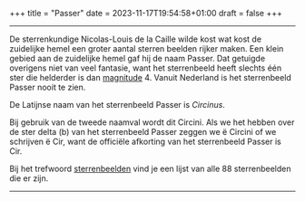 +++
title = "Passer"
date = 2023-11-17T19:54:58+01:00
draft = false
+++

---
De sterrenkundige Nicolas-Louis de la Caille wilde kost wat kost de
zuidelijke hemel een groter aantal sterren beelden rijker maken. Een
klein gebied aan de zuidelijke hemel gaf hij de naam Passer. Dat
getuigde overigens niet van veel fantasie, want het sterrenbeeld heeft
slechts één ster die helderder is dan [magnitude](/encyclopedie/magnitude)
4. Vanuit Nederland is het sterrenbeeld Passer nooit te zien.

De Latijnse naam van het sterrenbeeld Passer is *Circinus*.

Bij gebruik van de tweede naamval wordt dit Circini. Als we het hebben
over de ster delta (b) van het sterrenbeeld Passer zeggen we ë Circini
of we schrijven ë Cir, want de officiële afkorting van het sterrenbeeld
Passer is Cir.

Bij het trefwoord [sterrenbeelden](/encyclopedie/sterrenbeeld) vind je een
lijst van alle 88 sterrenbeelden die er zijn.

---
